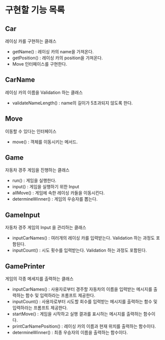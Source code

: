 # 구현할 기능 목록

## Car
레이싱 카를 구현하는 클래스
* getName() : 레이싱 카의 name을 가져온다.
* getPosition() : 레이싱 카의 position을 가져온다.
* Move 인터페이스를 구현한다.
## CarName
레이싱 카의 이름을 Validation 하는 클래스
* validateNameLength() : name의 길이가 5초과되지 않도록 한다.
## Move
이동할 수 있다는 인터페이스
* move() : 객체를 이동시키는 메서드.

## Game
자동차 경주 게임을 진행하는 클래스
* run() : 게임을 실행한다.
* input() : 게임을 실행하기 위한 Input
* allMove() : 게임에 속한 레이싱 카들을 이동시킨다.
* determineWinner() : 게임의 우승자를 뽑는다.

## GameInput
자동차 경주 게임의 Input 을 관리하는 클래스
* inputCarNames() : 여러개의 레이싱 카를 입력받는다. Validation 하는 과정도 포함된다.
* inputCount() : 시도 횟수를 입력받는다. Validation 하는 과정도 포함된다. 

## GamePrinter
게임의 각종 메세지를 출력하는 클래스
* inputCarNames() : 사용자로부터 경주할 자동차의 이름을 입력받는 메시지를 출력하는 함수 및 입력하라는 프롬프트 제공한다.
* inputCount() : 사용자로부터 시도할 회수를 입력받는 메시지를 출력하는 함수 및 입력하라는 프롬프트 제공한다.
* startMove() : 게임을 시작하고 실행 결과를 표시하는 메시지를 출력하는 함수이다.
* printCarNamePosition() : 레이싱 카의 이름과 현재 위치를 출력하는 함수이다.
* determineWinner() : 최종 우승자의 이름을 출력하는 함수이다.